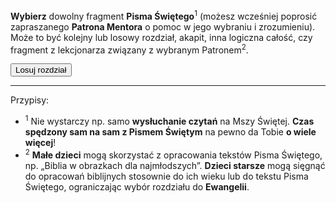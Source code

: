 **Wybierz** dowolny fragment **Pisma Świętego**<sup>1</sup> (możesz wcześniej poprosić zapraszanego **Patrona Mentora** o pomoc w jego wybraniu i zrozumieniu). Może to być kolejny lub losowy rozdział, akapit, inna logiczna całość, czy fragment z lekcjonarza związany z wybranym Patronem<sup>2</sup>.

<button class="modal-bt" id="random-bible-chapter" onclick="setRandomBibleChapter('pl')">Losuj rozdział</button>

---
Przypisy:

- <sup>1</sup> Nie wystarczy np. samo **wysłuchanie czytań** na Mszy Świętej. **Czas spędzony sam na sam z Pismem Świętym** na pewno da Tobie **o wiele więcej**!
- <sup>2</sup> **Małe dzieci** mogą skorzystać z opracowania tekstów Pisma Świętego, np. „Biblia w obrazkach dla najmłodszych”. **Dzieci starsze** mogą sięgnąć do opracowań biblijnych stosownie do ich wieku lub do tekstu Pisma Świętego, ograniczając wybór rozdziału do **Ewangelii**.
